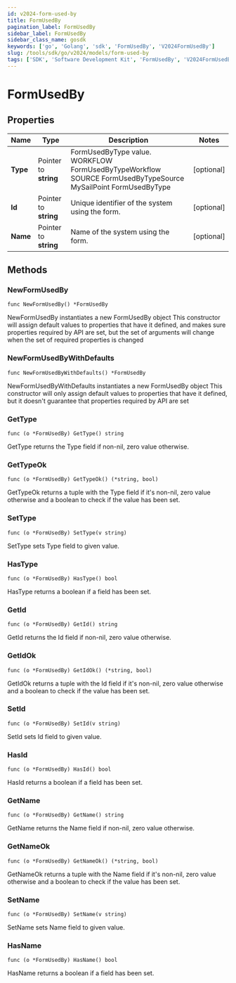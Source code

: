 ```yaml
---
id: v2024-form-used-by
title: FormUsedBy
pagination_label: FormUsedBy
sidebar_label: FormUsedBy
sidebar_class_name: gosdk
keywords: ['go', 'Golang', 'sdk', 'FormUsedBy', 'V2024FormUsedBy'] 
slug: /tools/sdk/go/v2024/models/form-used-by
tags: ['SDK', 'Software Development Kit', 'FormUsedBy', 'V2024FormUsedBy']
---
```


# FormUsedBy

## Properties

Name | Type | Description | Notes
------------ | ------------- | ------------- | -------------
**Type** | Pointer to **string** | FormUsedByType value.  WORKFLOW FormUsedByTypeWorkflow SOURCE FormUsedByTypeSource MySailPoint FormUsedByType | [optional] 
**Id** | Pointer to **string** | Unique identifier of the system using the form. | [optional] 
**Name** | Pointer to **string** | Name of the system using the form. | [optional] 

## Methods

### NewFormUsedBy

`func NewFormUsedBy() *FormUsedBy`

NewFormUsedBy instantiates a new FormUsedBy object
This constructor will assign default values to properties that have it defined,
and makes sure properties required by API are set, but the set of arguments
will change when the set of required properties is changed

### NewFormUsedByWithDefaults

`func NewFormUsedByWithDefaults() *FormUsedBy`

NewFormUsedByWithDefaults instantiates a new FormUsedBy object
This constructor will only assign default values to properties that have it defined,
but it doesn't guarantee that properties required by API are set

### GetType

`func (o *FormUsedBy) GetType() string`

GetType returns the Type field if non-nil, zero value otherwise.

### GetTypeOk

`func (o *FormUsedBy) GetTypeOk() (*string, bool)`

GetTypeOk returns a tuple with the Type field if it's non-nil, zero value otherwise
and a boolean to check if the value has been set.

### SetType

`func (o *FormUsedBy) SetType(v string)`

SetType sets Type field to given value.

### HasType

`func (o *FormUsedBy) HasType() bool`

HasType returns a boolean if a field has been set.

### GetId

`func (o *FormUsedBy) GetId() string`

GetId returns the Id field if non-nil, zero value otherwise.

### GetIdOk

`func (o *FormUsedBy) GetIdOk() (*string, bool)`

GetIdOk returns a tuple with the Id field if it's non-nil, zero value otherwise
and a boolean to check if the value has been set.

### SetId

`func (o *FormUsedBy) SetId(v string)`

SetId sets Id field to given value.

### HasId

`func (o *FormUsedBy) HasId() bool`

HasId returns a boolean if a field has been set.

### GetName

`func (o *FormUsedBy) GetName() string`

GetName returns the Name field if non-nil, zero value otherwise.

### GetNameOk

`func (o *FormUsedBy) GetNameOk() (*string, bool)`

GetNameOk returns a tuple with the Name field if it's non-nil, zero value otherwise
and a boolean to check if the value has been set.

### SetName

`func (o *FormUsedBy) SetName(v string)`

SetName sets Name field to given value.

### HasName

`func (o *FormUsedBy) HasName() bool`

HasName returns a boolean if a field has been set.


